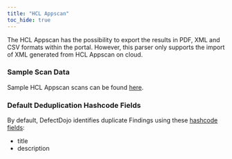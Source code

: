 ```yaml
---
title: "HCL Appscan"
toc_hide: true
---
```

The HCL Appscan has the possibility to export the results in PDF, XML and CSV formats within the portal. However, this parser only supports the import of XML generated from HCL Appscan on cloud.

### Sample Scan Data
Sample HCL Appscan scans can be found [here](https://github.com/DefectDojo/django-DefectDojo/tree/master/unittests/scans/hcl_appscan).

### Default Deduplication Hashcode Fields
By default, DefectDojo identifies duplicate Findings using these [hashcode fields](https://docs.defectdojo.com/en/working_with_findings/finding_deduplication/about_deduplication/):

- title
- description
